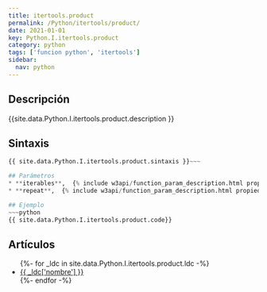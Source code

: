 ```yaml
---
title: itertools.product
permalink: /Python/itertools/product/
date: 2021-01-01
key: Python.I.itertools.product
category: python
tags: ['funcion python', 'itertools']
sidebar: 
  nav: python
---
```


## Descripción
{{site.data.Python.I.itertools.product.description }}

## Sintaxis
~~~python
{{ site.data.Python.I.itertools.product.sintaxis }}~~~

## Parámetros
* **iterables**,  {% include w3api/function_param_description.html propiedad=site.data.Python.I.itertools.product valor="iterables" %}
* **repeat**,  {% include w3api/function_param_description.html propiedad=site.data.Python.I.itertools.product valor="repeat" %}

## Ejemplo
~~~python
{{ site.data.Python.I.itertools.product.code}}
~~~

## Artículos
<ul>
{%- for _ldc in site.data.Python.I.itertools.product.ldc -%}
   <li>
       <a href="{{_ldc['url'] }}">{{ _ldc['nombre'] }}</a>
   </li>
{%- endfor -%}
</ul>
